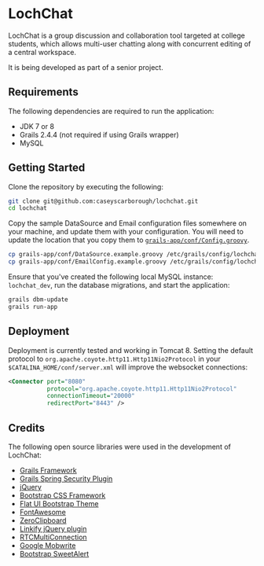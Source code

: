 # LochChat

LochChat is a group discussion and collaboration tool targeted at college students, which allows multi-user chatting along with concurrent editing of a central workspace.

It is being developed as part of a senior project.

## Requirements

The following dependencies are required to run the application:

* JDK 7 or 8
* Grails 2.4.4 (not required if using Grails wrapper)
* MySQL

## Getting Started

Clone the repository by executing the following:

```bash
git clone git@github.com:caseyscarborough/lochchat.git
cd lochchat
```

Copy the sample DataSource and Email configuration files somewhere on your machine, and update them with your configuration. You will need to update the location that you copy them to [`grails-app/conf/Config.groovy`](https://github.com/caseyscarborough/lochchat/blob/master/grails-app/conf/Config.groovy#L15).

```bash
cp grails-app/conf/DataSource.example.groovy /etc/grails/config/lochchat/DataSource.groovy
cp grails-app/conf/EmailConfig.example.groovy /etc/grails/config/lochchat/EmailConfig.groovy
```

Ensure that you've created the following local MySQL instance: `lochchat_dev`, run the database migrations, and start the application:

```bash
grails dbm-update
grails run-app
```

## Deployment

Deployment is currently tested and working in Tomcat 8. Setting the default protocol to `org.apache.coyote.http11.Http11Nio2Protocol` in your `$CATALINA_HOME/conf/server.xml` will improve the websocket connections:

```xml
<Connector port="8080"
           protocol="org.apache.coyote.http11.Http11Nio2Protocol"
           connectionTimeout="20000"
           redirectPort="8443" />
```

## Credits

The following open source libraries were used in the development of LochChat:

* [Grails Framework](http://grails.org)
* [Grails Spring Security Plugin](http://grails.org/plugin/spring-security-core)
* [jQuery](http://jquery.com/)
* [Bootstrap CSS Framework](http://getbootstrap.com/)
* [Flat UI Bootstrap Theme](http://designmodo.github.io/Flat-UI/)
* [FontAwesome](http://fontawesome.io/)
* [ZeroClipboard](http://zeroclipboard.org/)
* [Linkify jQuery plugin](http://soapbox.github.io/jQuery-linkify/)
* [RTCMultiConnection](http://www.rtcmulticonnection.org/)
* [Google Mobwrite](http://code.google.com/p/google-mobwrite/)
* [Bootstrap SweetAlert](http://lipis.github.io/bootstrap-sweetalert/)